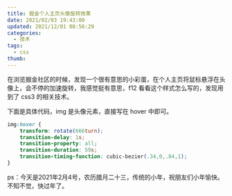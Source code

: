 ```yaml
---
title: 掘金个人主页头像旋转效果
date: 2021/02/03 19:43:00
updated: 2021/12/01 08:56:29
categories: 
  - 技术
tags: 
  - css
thumb: 
---
```





在浏览掘金社区的时候，发现一个很有意思的小彩蛋，在个人主页将鼠标悬浮在头像上，会不停的加速旋转，我感觉挺有意思，f12 看看这个样式怎么写的，发现用到了 css3 的相关技术。

<!-- more -->

下面是具体代码，img 是头像元素，直接写在 hover 中即可。
```css
img:hover {
    transform: rotate(666turn);
    transition-delay: 1s;
    transition-property: all;
    transition-duration: 59s;
    transition-timing-function: cubic-bezier(.34,0,.84,1);
}
```

ps：今天是2021年2月4号，农历腊月二十三，传统的小年，祝朋友们小年愉快。不知不觉，快过年了。
